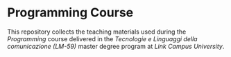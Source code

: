 # Programming Course

This repository collects the teaching materials used during the *Programming* course delivered in the *Tecnologie e Linguaggi della comunicazione (LM-59)* master degree program at *Link Campus University*.
